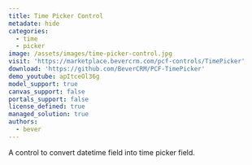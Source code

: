 ```yaml
---
title: Time Picker Control
metadate: hide
categories:
  - time
  - picker
image: /assets/images/time-picker-control.jpg
visit: 'https://marketplace.bevercrm.com/pcf-controls/TimePicker'
download: 'https://github.com/BeverCRM/PCF-TimePicker'
demo_youtube: apItceOl36g
model_support: true
canvas_support: false
portals_support: false
license_defined: true
managed_solution: true
authors:
  - bever
---
```

A control to convert datetime field into time picker field.
